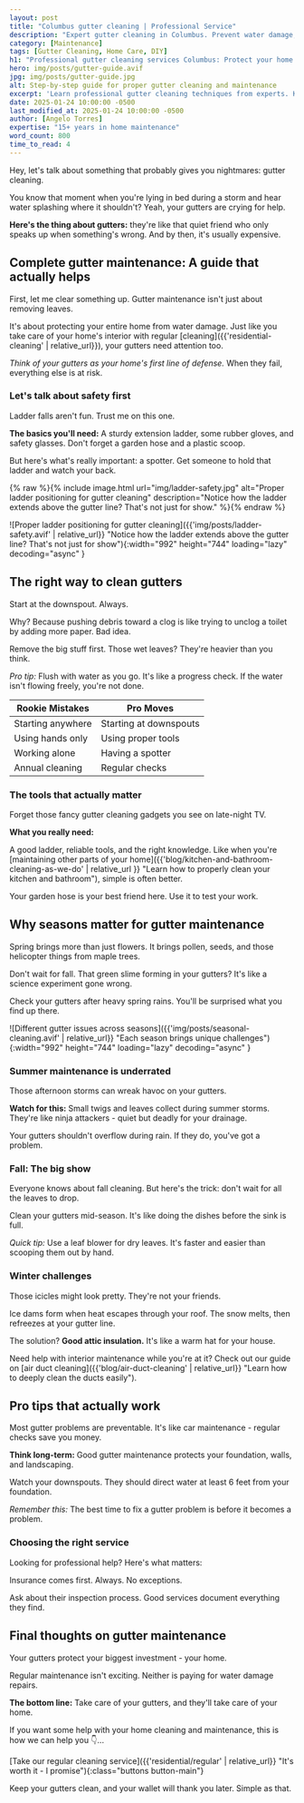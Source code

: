 ```yaml
---
layout: post
title: "Columbus gutter cleaning | Professional Service"
description: "Expert gutter cleaning in Columbus. Prevent water damage, maintain your home's integrity, and ensure proper drainage. Schedule service today!"
category: [Maintenance]
tags: [Gutter Cleaning, Home Care, DIY]
h1: "Professional gutter cleaning services Columbus: Protect your home (the right way...)"
hero: img/posts/gutter-guide.avif
jpg: img/posts/gutter-guide.jpg
alt: Step-by-step guide for proper gutter cleaning and maintenance
excerpt: 'Learn professional gutter cleaning techniques from experts. Keep your home protected with our comprehensive maintenance guide.'
date: 2025-01-24 10:00:00 -0500
last_modified_at: 2025-01-24 10:00:00 -0500
author: [Angelo Torres]
expertise: "15+ years in home maintenance"
word_count: 800
time_to_read: 4
---
```


Hey, let's talk about something that probably gives you nightmares: gutter cleaning.

You know that moment when you're lying in bed during a storm and hear water splashing where it shouldn't? Yeah, your gutters are crying for help.

**Here's the thing about gutters:** they're like that quiet friend who only speaks up when something's wrong. And by then, it's usually expensive.

## Complete gutter maintenance: A guide that actually helps

First, let me clear something up. Gutter maintenance isn't just about removing leaves.

It's about protecting your entire home from water damage. Just like you take care of your home's interior with regular [cleaning]({{'residential-cleaning' | relative_url}}), your gutters need attention too.

*Think of your gutters as your home's first line of defense.* When they fail, everything else is at risk.

### Let's talk about safety first

Ladder falls aren't fun. Trust me on this one.

**The basics you'll need:**
A sturdy extension ladder, some rubber gloves, and safety glasses. Don't forget a garden hose and a plastic scoop.

But here's what's really important: a spotter. Get someone to hold that ladder and watch your back.

{% raw %}{% include image.html 
   url="img/ladder-safety.jpg"
   alt="Proper ladder positioning for gutter cleaning"
   description="Notice how the ladder extends above the gutter line? That's not just for show." %}{% endraw %}

![Proper ladder positioning for gutter cleaning]({{'img/posts/ladder-safety.avif' | relative_url}} "Notice how the ladder extends above the gutter line? That's not just for show"){:width="992" height="744" loading="lazy" decoding="async" }

## The right way to clean gutters

Start at the downspout. Always. 

Why? Because pushing debris toward a clog is like trying to unclog a toilet by adding more paper. Bad idea.

Remove the big stuff first. Those wet leaves? They're heavier than you think.

*Pro tip:* Flush with water as you go. It's like a progress check. If the water isn't flowing freely, you're not done.

| Rookie Mistakes | Pro Moves |
|-----------------|-----------|
| Starting anywhere | Starting at downspouts |
| Using hands only | Using proper tools |
| Working alone | Having a spotter |
| Annual cleaning | Regular checks |

### The tools that actually matter

Forget those fancy gutter cleaning gadgets you see on late-night TV.

**What you really need:**

A good ladder, reliable tools, and the right knowledge. Like when you're [maintaining other parts of your home]({{'blog/kitchen-and-bathroom-cleaning-as-we-do' | relative_url }} "Learn how to properly clean your kitchen and bathroom"), simple is often better.

Your garden hose is your best friend here. Use it to test your work.

## Why seasons matter for gutter maintenance

Spring brings more than just flowers. It brings pollen, seeds, and those helicopter things from maple trees.

Don't wait for fall. That green slime forming in your gutters? It's like a science experiment gone wrong.

Check your gutters after heavy spring rains. You'll be surprised what you find up there.

![Different gutter issues across seasons]({{'img/posts/seasonal-cleaning.avif' | relative_url}} "Each season brings unique challenges"){:width="992" height="744" loading="lazy" decoding="async" }

### Summer maintenance is underrated

Those afternoon storms can wreak havoc on your gutters.

**Watch for this:** Small twigs and leaves collect during summer storms. They're like ninja attackers - quiet but deadly for your drainage.

Your gutters shouldn't overflow during rain. If they do, you've got a problem.

### Fall: The big show

Everyone knows about fall cleaning. But here's the trick: don't wait for all the leaves to drop.

Clean your gutters mid-season. It's like doing the dishes before the sink is full.

*Quick tip:* Use a leaf blower for dry leaves. It's faster and easier than scooping them out by hand.

### Winter challenges

Those icicles might look pretty. They're not your friends.

Ice dams form when heat escapes through your roof. The snow melts, then refreezes at your gutter line.

The solution? **Good attic insulation.** It's like a warm hat for your house.

Need help with interior maintenance while you're at it? Check out our guide on [air duct cleaning]({{'blog/air-duct-cleaning' | relative_url}} "Learn how to deeply clean the ducts easily").

## Pro tips that actually work

Most gutter problems are preventable. It's like car maintenance - regular checks save you money.

**Think long-term:** Good gutter maintenance protects your foundation, walls, and landscaping.

Watch your downspouts. They should direct water at least 6 feet from your foundation.

*Remember this:* The best time to fix a gutter problem is before it becomes a problem.

### Choosing the right service

Looking for professional help? Here's what matters:

Insurance comes first. Always. No exceptions.

Ask about their inspection process. Good services document everything they find.

## Final thoughts on gutter maintenance

Your gutters protect your biggest investment - your home.

Regular maintenance isn't exciting. Neither is paying for water damage repairs.

**The bottom line:** Take care of your gutters, and they'll take care of your home.

If you want some help with your home cleaning and maintenance, this is how we can help you 👇...

[Take our regular cleaning service]({{'residential/regular' | relative_url}} "It's worth it - I promise"){:class="buttons button-main"}

Keep your gutters clean, and your wallet will thank you later. Simple as that.